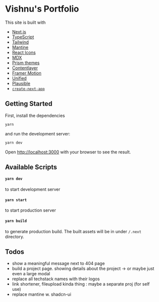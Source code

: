 # Vishnu's Portfolio

This site is built with

- [Next.js](https://nextjs.org/)
- [TypeScript](https://www.typescriptlang.org/)
- [Tailwind](https://tailwindcss.com/)
- [Mantine](https://mantine.dev/)
- [React Icons](https://react-icons.github.io/react-icons/)
- [MDX](https://mdxjs.com/)
- [Prism themes](https://github.com/PrismJS/prism-themes)
- [Contentlayer](https://www.contentlayer.dev)
- [Framer Motion](https://github.com/framer/motion)
- [Unified](https://github.com/unifiedjs/unified)
- [Plausible](https://github.com/plausible/analytics)
- [`create-next-app`](https://github.com/vercel/next.js/tree/canary/packages/create-next-app)

## Getting Started

First, install the dependencies

```bash
yarn
```

and run the development server:

```bash
yarn dev
```

Open [http://localhost:3000](http://localhost:3000) with your browser to see the result.

## Available Scripts

#### `yarn dev`

to start development server

#### `yarn start`

to start production server

#### `yarn build`

to generate production build. The built assets will be in under `/.next` directory.

## Todos

- show a meaningful message next to 404 page
- build a project page. showing details about the project -> or maybe just even a large modal
- replace all techstack names with their logos
- link shortener, fileupload kinda thing : maybe a separate proj (for self use)
- replace mantine w. shadcn-ui
